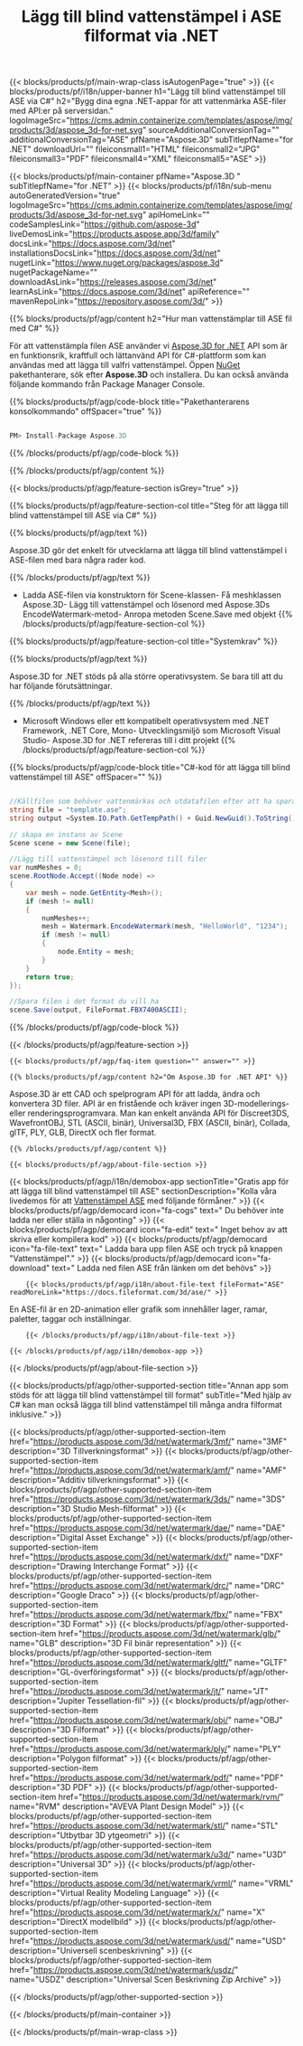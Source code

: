 ﻿---
title: Lägg till blind vattenstämpel i ASE filformat via .NET 
weight: 830
url: /sv/net/watermark/ase/ 
description: C# källkod för att ladda, rendera och lägga till blind vattenstämpel i ASE dokument på .NET Framework, .NET Core, Mono.
---
{{< blocks/products/pf/main-wrap-class isAutogenPage="true" >}}
{{< blocks/products/pf/i18n/upper-banner h1="Lägg till blind vattenstämpel till ASE via C#" h2="Bygg dina egna .NET-appar för att vattenmärka ASE-filer med API:er på serversidan." logoImageSrc="https://cms.admin.containerize.com/templates/aspose/img/products/3d/aspose_3d-for-net.svg" sourceAdditionalConversionTag="" additionalConversionTag="ASE" pfName="Aspose.3D" subTitlepfName="for .NET" downloadUrl="" fileiconsmall1="HTML" fileiconsmall2="JPG" fileiconsmall3="PDF" fileiconsmall4="XML" fileiconsmall5="ASE" >}}

{{< blocks/products/pf/main-container pfName="Aspose.3D " subTitlepfName="for .NET" >}}
{{< blocks/products/pf/i18n/sub-menu autoGeneratedVersion="true" logoImageSrc="https://cms.admin.containerize.com/templates/aspose/img/products/3d/aspose_3d-for-net.svg" apiHomeLink="" codeSamplesLink="https://github.com/aspose-3d" liveDemosLink="https://products.aspose.app/3d/family" docsLink="https://docs.aspose.com/3d/net" installationsDocsLink="https://docs.aspose.com/3d/net" nugetLink="https://www.nuget.org/packages/aspose.3d" nugetPackageName="" downloadAsLink="https://releases.aspose.com/3d/net" learnAsLink="https://docs.aspose.com/3d/net" apiReference="" mavenRepoLink="https://repository.aspose.com/3d/" >}}

{{% blocks/products/pf/agp/content h2="Hur man vattenstämplar till ASE fil med C#" %}}

 För att vattenstämpla filen ASE använder vi
 [Aspose.3D for .NET](https://products.aspose.com/3d/net) 
 API som är en funktionsrik, kraftfull och lättanvänd API för C#-plattform som kan användas med att lägga till valfri vattenstämpel. Öppen
 [NuGet](https://www.nuget.org/packages/aspose.3d) 
 pakethanterare, sök efter
 **Aspose.3D** 
 och installera. Du kan också använda följande kommando från Package Manager Console.

{{% blocks/products/pf/agp/code-block title="Pakethanterarens konsolkommando" offSpacer="true" %}}

```cs

PM> Install-Package Aspose.3D


```

{{% /blocks/products/pf/agp/code-block %}}

{{% /blocks/products/pf/agp/content %}}

{{< blocks/products/pf/agp/feature-section isGrey="true" >}}

{{% blocks/products/pf/agp/feature-section-col title="Steg för att lägga till blind vattenstämpel till ASE via C#" %}}

{{% blocks/products/pf/agp/text %}}

 Aspose.3D gör det enkelt för utvecklarna att lägga till blind vattenstämpel i ASE-filen med bara några rader kod.

{{% /blocks/products/pf/agp/text %}}

- Ladda ASE-filen via konstruktorn för Scene-klassen- Få meshklassen Aspose.3D- Lägg till vattenstämpel och lösenord med Aspose.3Ds EncodeWatermark-metod- Anropa metoden Scene.Save med objekt
{{% /blocks/products/pf/agp/feature-section-col %}}

{{% blocks/products/pf/agp/feature-section-col title="Systemkrav" %}}

{{% blocks/products/pf/agp/text %}}

 Aspose.3D for .NET stöds på alla större operativsystem. Se bara till att du har följande förutsättningar.

{{% /blocks/products/pf/agp/text %}}

- Microsoft Windows eller ett kompatibelt operativsystem med .NET Framework, .NET Core, Mono- Utvecklingsmiljö som Microsoft Visual Studio- Aspose.3D for .NET refereras till i ditt projekt
{{% /blocks/products/pf/agp/feature-section-col %}}

{{% blocks/products/pf/agp/code-block title="C#-kod för att lägga till blind vattenstämpel till ASE" offSpacer="" %}}

```cs

//Källfilen som behöver vattenmärkas och utdatafilen efter att ha sparats
string file = "template.ase";
string output =System.IO.Path.GetTempPath() + Guid.NewGuid().ToString() + ".fbx";

// skapa en instans av Scene
Scene scene = new Scene(file);

//Lägg till vattenstämpel och lösenord till filer
var numMeshes = 0;
scene.RootNode.Accept((Node node) =>
{
    var mesh = node.GetEntity<Mesh>();
    if (mesh != null)
    {
        numMeshes++;
        mesh = Watermark.EncodeWatermark(mesh, "HelloWorld", "1234");
        if (mesh != null)
        {
            node.Entity = mesh;
        }
    }
    return true;
});

//Spara filen i det format du vill ha
scene.Save(output, FileFormat.FBX7400ASCII);


```

{{% /blocks/products/pf/agp/code-block %}}

{{< /blocks/products/pf/agp/feature-section >}}

    {{< blocks/products/pf/agp/faq-item question="" answer="" >}}
 

<!-- aboutfile Starts -->

    {{% blocks/products/pf/agp/content h2="Om Aspose.3D for .NET API" %}}

 Aspose.3D är ett CAD och spelprogram API för att ladda, ändra och konvertera 3D filer. API är en fristående och kräver ingen 3D-modellerings- eller renderingsprogramvara. Man kan enkelt använda API för Discreet3DS, WavefrontOBJ, STL (ASCII, binär), Universal3D, FBX (ASCII, binär), Collada, glTF, PLY, GLB, DirectX och fler format. 



    {{% /blocks/products/pf/agp/content %}}

    {{< blocks/products/pf/agp/about-file-section >}}

{{< blocks/products/pf/agp/i18n/demobox-app sectionTitle="Gratis app för att lägga till blind vattenstämpel till ASE" sectionDescription="Kolla våra livedemos för att [Vattenstämpel ASE](https://products.aspose.app/3d/watermark/ase) med följande förmåner." >}}
            {{< blocks/products/pf/agp/democard icon="fa-cogs" text=" Du behöver inte ladda ner eller ställa in någonting" >}}
            {{< blocks/products/pf/agp/democard icon="fa-edit" text=" Inget behov av att skriva eller kompilera kod" >}}
            {{< blocks/products/pf/agp/democard icon="fa-file-text" text=" Ladda bara upp filen ASE och tryck på knappen \"Vattenstämpel\"." >}}
            {{< blocks/products/pf/agp/democard icon="fa-download" text=" Ladda ned filen ASE från länken om det behövs" >}}

        {{< blocks/products/pf/agp/i18n/about-file-text fileFormat="ASE" readMoreLink="https://docs.fileformat.com/3d/ase/" >}}
En ASE-fil är en 2D-animation eller grafik som innehåller lager, ramar, paletter, taggar och inställningar.

        {{< /blocks/products/pf/agp/i18n/about-file-text >}}

    {{< /blocks/products/pf/agp/i18n/demobox-app >}}

{{< /blocks/products/pf/agp/about-file-section >}}



<!-- aboutfile Ends -->

{{< blocks/products/pf/agp/other-supported-section title="Annan app som stöds för att lägga till blind vattenstämpel till format" subTitle="Med hjälp av C# kan man också lägga till blind vattenstämpel till många andra filformat inklusive." >}}

{{< blocks/products/pf/agp/other-supported-section-item href="https://products.aspose.com/3d/net/watermark/3mf/" name="3MF" description="3D Tillverkningsformat" >}}
{{< blocks/products/pf/agp/other-supported-section-item href="https://products.aspose.com/3d/net/watermark/amf/" name="AMF" description="Additiv tillverkningsformat" >}}
{{< blocks/products/pf/agp/other-supported-section-item href="https://products.aspose.com/3d/net/watermark/3ds/" name="3DS" description="3D Studio Mesh-filformat" >}}
{{< blocks/products/pf/agp/other-supported-section-item href="https://products.aspose.com/3d/net/watermark/dae/" name="DAE" description="Digital Asset Exchange" >}}
{{< blocks/products/pf/agp/other-supported-section-item href="https://products.aspose.com/3d/net/watermark/dxf/" name="DXF" description="Drawing Interchange Format" >}}
{{< blocks/products/pf/agp/other-supported-section-item href="https://products.aspose.com/3d/net/watermark/drc/" name="DRC" description="Google Draco" >}}
{{< blocks/products/pf/agp/other-supported-section-item href="https://products.aspose.com/3d/net/watermark/fbx/" name="FBX" description="3D Format" >}}
{{< blocks/products/pf/agp/other-supported-section-item href="https://products.aspose.com/3d/net/watermark/glb/" name="GLB" description="3D Fil binär representation" >}}
{{< blocks/products/pf/agp/other-supported-section-item href="https://products.aspose.com/3d/net/watermark/gltf/" name="GLTF" description="GL-överföringsformat" >}}
{{< blocks/products/pf/agp/other-supported-section-item href="https://products.aspose.com/3d/net/watermark/jt/" name="JT" description="Jupiter Tessellation-fil" >}}
{{< blocks/products/pf/agp/other-supported-section-item href="https://products.aspose.com/3d/net/watermark/obj/" name="OBJ" description="3D Filformat" >}}
{{< blocks/products/pf/agp/other-supported-section-item href="https://products.aspose.com/3d/net/watermark/ply/" name="PLY" description="Polygon filformat" >}}
{{< blocks/products/pf/agp/other-supported-section-item href="https://products.aspose.com/3d/net/watermark/pdf/" name="PDF" description="3D PDF" >}}
{{< blocks/products/pf/agp/other-supported-section-item href="https://products.aspose.com/3d/net/watermark/rvm/" name="RVM" description="AVEVA Plant Design Model" >}}
{{< blocks/products/pf/agp/other-supported-section-item href="https://products.aspose.com/3d/net/watermark/stl/" name="STL" description="Utbytbar 3D ytgeometri" >}}
{{< blocks/products/pf/agp/other-supported-section-item href="https://products.aspose.com/3d/net/watermark/u3d/" name="U3D" description="Universal 3D" >}}
{{< blocks/products/pf/agp/other-supported-section-item href="https://products.aspose.com/3d/net/watermark/vrml/" name="VRML" description="Virtual Reality Modeling Language" >}}
{{< blocks/products/pf/agp/other-supported-section-item href="https://products.aspose.com/3d/net/watermark/x/" name="X" description="DirectX modellbild" >}}
{{< blocks/products/pf/agp/other-supported-section-item href="https://products.aspose.com/3d/net/watermark/usd/" name="USD" description="Universell scenbeskrivning" >}}
{{< blocks/products/pf/agp/other-supported-section-item href="https://products.aspose.com/3d/net/watermark/usdz/" name="USDZ" description="Universal Scen Beskrivning Zip Archive" >}}

{{< /blocks/products/pf/agp/other-supported-section >}}

{{< /blocks/products/pf/main-container >}}
    
{{< /blocks/products/pf/main-wrap-class >}}